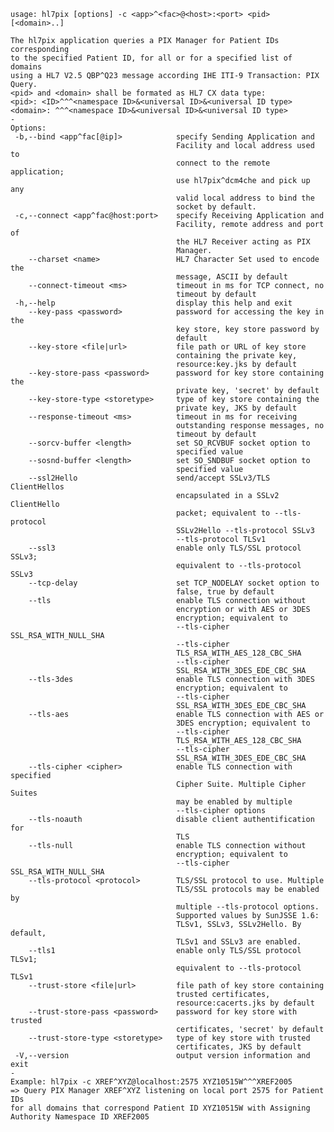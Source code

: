     usage: hl7pix [options] -c <app>^<fac>@<host>:<port> <pid> [<domain>..]
    
    The hl7pix application queries a PIX Manager for Patient IDs corresponding
    to the specified Patient ID, for all or for a specified list of domains
    using a HL7 V2.5 QBP^Q23 message according IHE ITI-9 Transaction: PIX
    Query.
    <pid> and <domain> shall be formated as HL7 CX data type:
    <pid>: <ID>^^^<namespace ID>&<universal ID>&<universal ID type>
    <domain>: ^^^<namespace ID>&<universal ID>&<universal ID type>
    -
    Options:
     -b,--bind <app^fac[@ip]>            specify Sending Application and
                                         Facility and local address used to
                                         connect to the remote application;
                                         use hl7pix^dcm4che and pick up any
                                         valid local address to bind the
                                         socket by default.
     -c,--connect <app^fac@host:port>    specify Receiving Application and
                                         Facility, remote address and port of
                                         the HL7 Receiver acting as PIX
                                         Manager.
        --charset <name>                 HL7 Character Set used to encode the
                                         message, ASCII by default
        --connect-timeout <ms>           timeout in ms for TCP connect, no
                                         timeout by default
     -h,--help                           display this help and exit
        --key-pass <password>            password for accessing the key in the
                                         key store, key store password by
                                         default
        --key-store <file|url>           file path or URL of key store
                                         containing the private key,
                                         resource:key.jks by default
        --key-store-pass <password>      password for key store containing the
                                         private key, 'secret' by default
        --key-store-type <storetype>     type of key store containing the
                                         private key, JKS by default
        --response-timeout <ms>          timeout in ms for receiving
                                         outstanding response messages, no
                                         timeout by default
        --sorcv-buffer <length>          set SO_RCVBUF socket option to
                                         specified value
        --sosnd-buffer <length>          set SO_SNDBUF socket option to
                                         specified value
        --ssl2Hello                      send/accept SSLv3/TLS ClientHellos
                                         encapsulated in a SSLv2 ClientHello
                                         packet; equivalent to --tls-protocol
                                         SSLv2Hello --tls-protocol SSLv3
                                         --tls-protocol TLSv1
        --ssl3                           enable only TLS/SSL protocol SSLv3;
                                         equivalent to --tls-protocol SSLv3
        --tcp-delay                      set TCP_NODELAY socket option to
                                         false, true by default
        --tls                            enable TLS connection without
                                         encryption or with AES or 3DES
                                         encryption; equivalent to
                                         --tls-cipher SSL_RSA_WITH_NULL_SHA
                                         --tls-cipher
                                         TLS_RSA_WITH_AES_128_CBC_SHA
                                         --tls-cipher
                                         SSL_RSA_WITH_3DES_EDE_CBC_SHA
        --tls-3des                       enable TLS connection with 3DES
                                         encryption; equivalent to
                                         --tls-cipher
                                         SSL_RSA_WITH_3DES_EDE_CBC_SHA
        --tls-aes                        enable TLS connection with AES or
                                         3DES encryption; equivalent to
                                         --tls-cipher
                                         TLS_RSA_WITH_AES_128_CBC_SHA
                                         --tls-cipher
                                         SSL_RSA_WITH_3DES_EDE_CBC_SHA
        --tls-cipher <cipher>            enable TLS connection with specified
                                         Cipher Suite. Multiple Cipher Suites
                                         may be enabled by multiple
                                         --tls-cipher options
        --tls-noauth                     disable client authentification for
                                         TLS
        --tls-null                       enable TLS connection without
                                         encryption; equivalent to
                                         --tls-cipher SSL_RSA_WITH_NULL_SHA
        --tls-protocol <protocol>        TLS/SSL protocol to use. Multiple
                                         TLS/SSL protocols may be enabled by
                                         multiple --tls-protocol options.
                                         Supported values by SunJSSE 1.6:
                                         TLSv1, SSLv3, SSLv2Hello. By default,
                                         TLSv1 and SSLv3 are enabled.
        --tls1                           enable only TLS/SSL protocol TLSv1;
                                         equivalent to --tls-protocol TLSv1
        --trust-store <file|url>         file path of key store containing
                                         trusted certificates,
                                         resource:cacerts.jks by default
        --trust-store-pass <password>    password for key store with trusted
                                         certificates, 'secret' by default
        --trust-store-type <storetype>   type of key store with trusted
                                         certificates, JKS by default
     -V,--version                        output version information and exit
    -
    Example: hl7pix -c XREF^XYZ@localhost:2575 XYZ10515W^^^XREF2005
    => Query PIX Manager XREF^XYZ listening on local port 2575 for Patient IDs
    for all domains that correspond Patient ID XYZ10515W with Assigning
    Authority Namespace ID XREF2005
